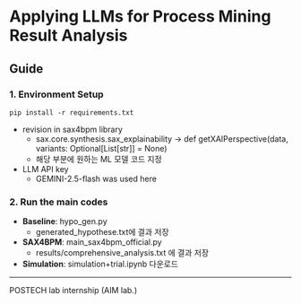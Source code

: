 # Applying LLMs for Process Mining Result Analysis
## Guide
### 1. Environment Setup
```
pip install -r requirements.txt
```
- revision in sax4bpm library
  - sax.core.synthesis.sax_explainability -> def getXAIPerspective(data, variants: Optional[List[str]] = None)
  - 해당 부분에 원하는 ML 모델 코드 지정
- LLM API key
  - GEMINI-2.5-flash was used here
  
 ### 2. Run the main codes
- **Baseline**: hypo_gen.py
  - generated_hypothese.txt에 결과 저장
- **SAX4BPM**: main_sax4bpm_official.py
  - results/comprehensive_analysis.txt 에 결과 저장
- **Simulation**: simulation+trial.ipynb 다운로드

---
POSTECH lab internship (AIM lab.)
